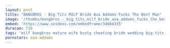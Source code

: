 ```yaml
---
layout: post
title: "BANGBROS - Big Tits MILF Bride Ava Addams Fucks The Best Man"
image: '/thumbs/bangbros_-_big_tits_milf_bride_ava_addams_fucks_the_best_man.jpg'
embed: 'https://www.xvideos.com/embedframe/34664335'
duracao: 720
tags: 'milf bangbros mature wife busty cheating bride wedding big-tits cougar cheater husband big-boobs fiance bigtitsroundasses btra ava-addams bang-bros big-tits-round-asses'
pornstars: ava-addams
---
```

